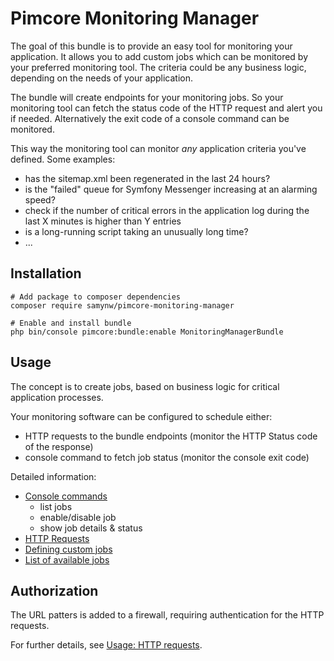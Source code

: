 # Pimcore Monitoring Manager

The goal of this bundle is to provide an easy tool for monitoring your application. 
It allows you to add custom jobs which can be monitored by your preferred monitoring tool. 
The criteria could be any business logic, depending on the needs of your application.

The bundle will create endpoints for your monitoring jobs. 
So your monitoring tool can fetch the status code of the HTTP request and alert you if needed.
Alternatively the exit code of a console command can be monitored.

This way the monitoring tool can monitor _any_ application criteria you've defined.
Some examples:
- has the sitemap.xml been regenerated in the last 24 hours?
- is the "failed" queue for Symfony Messenger increasing at an alarming speed?
- check if the number of critical errors in the application log during the last X minutes is higher than Y entries
- is a long-running script taking an unusually long time?
- ...

## Installation
```shell script
# Add package to composer dependencies
composer require samynw/pimcore-monitoring-manager

# Enable and install bundle
php bin/console pimcore:bundle:enable MonitoringManagerBundle
```

## Usage

The concept is to create jobs, based on business logic for critical application processes.

Your monitoring software can be configured to schedule either:
- HTTP requests to the bundle endpoints (monitor the HTTP Status code of the response)
- console command to fetch job status (monitor the console exit code)

Detailed information: 
- [Console commands](docs/010_Usage_ConsoleCommands.md)
    - list jobs
    - enable/disable job
    - show job details & status
- [HTTP Requests](docs/020_Usage_StatusResponses.md)
- [Defining custom jobs](docs/050_Jobs_Custom.md)
- [List of available jobs](docs/060_Jobs_Default.md)

## Authorization

The URL patters is added to a firewall, requiring authentication for the HTTP requests. 

For further details, see [Usage: HTTP requests](docs/020_Usage_StatusResponses.md).


